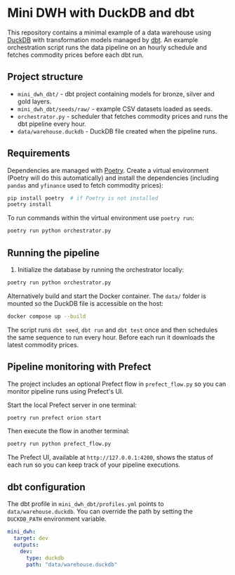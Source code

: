 # Mini DWH with DuckDB and dbt

This repository contains a minimal example of a data warehouse using
[DuckDB](https://duckdb.org/) with transformation models managed by
[dbt](https://www.getdbt.com/). An example orchestration script runs the
data pipeline on an hourly schedule and fetches commodity prices before
each dbt run.

## Project structure

- `mini_dwh_dbt/` - dbt project containing models for bronze, silver and
  gold layers.
- `mini_dwh_dbt/seeds/raw/` - example CSV datasets loaded as seeds.
- `orchestrator.py` - scheduler that fetches commodity prices and runs
  the dbt pipeline every hour.
- `data/warehouse.duckdb` - DuckDB file created when the pipeline runs.

## Requirements

Dependencies are managed with [Poetry](https://python-poetry.org/). Create a
virtual environment (Poetry will do this automatically) and install the
dependencies (including `pandas` and `yfinance` used to fetch commodity
prices):

```bash
pip install poetry  # if Poetry is not installed
poetry install
```

To run commands within the virtual environment use `poetry run`:

```bash
poetry run python orchestrator.py
```

## Running the pipeline

1. Initialize the database by running the orchestrator locally:

```bash
poetry run python orchestrator.py
```

Alternatively build and start the Docker container. The `data/` folder is
mounted so the DuckDB file is accessible on the host:

```bash
docker compose up --build
```

The script runs `dbt seed`, `dbt run` and `dbt test` once and then
schedules the same sequence to run every hour. Before each run it
downloads the latest commodity prices.

## Pipeline monitoring with Prefect

The project includes an optional Prefect flow in `prefect_flow.py` so you
can monitor pipeline runs using Prefect's UI.

Start the local Prefect server in one terminal:

```bash
poetry run prefect orion start
```

Then execute the flow in another terminal:

```bash
poetry run python prefect_flow.py
```

The Prefect UI, available at `http://127.0.0.1:4200`, shows the status of
each run so you can keep track of your pipeline executions.

## dbt configuration

The dbt profile in `mini_dwh_dbt/profiles.yml` points to
`data/warehouse.duckdb`. You can override the path by setting the
`DUCKDB_PATH` environment variable.

```yaml
mini_dwh:
  target: dev
  outputs:
    dev:
      type: duckdb
      path: "data/warehouse.duckdb"
```

